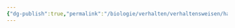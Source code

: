 ```yaml
---
{"dg-publish":true,"permalink":"/biologie/verhalten/verhaltensweisen/handlungsbereitschaft/"}
---
```

